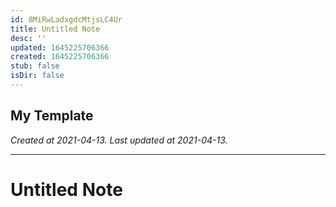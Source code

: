 ```yaml
---
id: 8MiRwLadxgdcMtjsLC4Ur
title: Untitled Note
desc: ''
updated: 1645225706366
created: 1645225706366
stub: false
isDir: false
---
```

My Template
---

_Created at 2021-04-13._
_Last updated at 2021-04-13._




---

# Untitled Note




